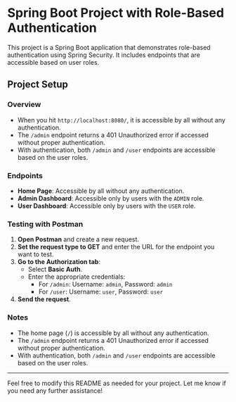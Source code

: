 # Spring Boot Project with Role-Based Authentication

This project is a Spring Boot application that demonstrates role-based authentication using Spring Security. It includes endpoints that are accessible based on user roles.

## Project Setup

### Overview

- When you hit `http://localhost:8080/`, it is accessible by all without any authentication.
- The `/admin` endpoint returns a 401 Unauthorized error if accessed without proper authentication.
- With authentication, both `/admin` and `/user` endpoints are accessible based on the user roles.

### Endpoints

- **Home Page**: Accessible by all without any authentication.
- **Admin Dashboard**: Accessible only by users with the `ADMIN` role.
- **User Dashboard**: Accessible only by users with the `USER` role.

### Testing with Postman

1. **Open Postman** and create a new request.
2. **Set the request type to GET** and enter the URL for the endpoint you want to test.
3. **Go to the Authorization tab**:
   - Select **Basic Auth**.
   - Enter the appropriate credentials:
     - For `/admin`: Username: `admin`, Password: `admin`
     - For `/user`: Username: `user`, Password: `user`
4. **Send the request**.

### Notes

- The home page (`/`) is accessible by all without any authentication.
- The `/admin` endpoint returns a 401 Unauthorized error if accessed without proper authentication.
- With authentication, both `/admin` and `/user` endpoints are accessible based on the user roles.

---

Feel free to modify this README as needed for your project. Let me know if you need any further assistance!
